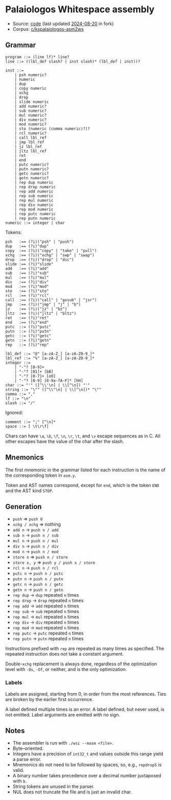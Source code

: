 # Palaiologos Whitespace assembly

- Source: [code](https://github.com/kspalaiologos/asm2ws)
  (last updated [2024-08-20](https://github.com/kspalaiologos/asm2ws/pull/3)
  in fork)
- Corpus: [c/kspalaiologos-asm2ws](https://github.com/wspace/corpus/blob/main/c/kspalaiologos-asm2ws/project.json)

## Grammar

```bnf
program ::= (line lf)* line?
line ::= ((lbl_def slash? | inst slash)* (lbl_def | inst))?

inst ::=
    | psh numeric?
    | numeric
    | dup
    | copy numeric
    | xchg
    | drop
    | slide numeric
    | add numeric?
    | sub numeric?
    | mul numeric?
    | div numeric?
    | mod numeric?
    | sto (numeric (comma numeric)?)?
    | rcl numeric?
    | call lbl_ref
    | jmp lbl_ref
    | jz lbl_ref
    | jltz lbl_ref
    | ret
    | end
    | putc numeric?
    | putn numeric?
    | getc numeric?
    | getn numeric?
    | rep dup numeric
    | rep drop numeric
    | rep add numeric
    | rep sub numeric
    | rep mul numeric
    | rep div numeric
    | rep mod numeric
    | rep putc numeric
    | rep putn numeric
numeric ::= integer | char
```

Tokens:

```bnf
psh   :== (?i)("psh" | "push")
dup   :== (?i)"dup"
copy  :== (?i)("copy" | "take" | "pull")
xchg  :== (?i)("xchg" | "swp" | "swap")
drop  :== (?i)("drop" | "dsc")
slide :== (?i)"slide"
add   :== (?i)"add"
sub   :== (?i)"sub"
mul   :== (?i)"mul"
div   :== (?i)"div"
mod   :== (?i)"mod"
sto   :== (?i)"sto"
rcl   :== (?i)"rcl"
call  :== (?i)("call" | "gosub" | "jsr")
jmp   :== (?i)("jmp" | "j" | "b")
jz    :== (?i)("jz" | "bz")
jltz  :== (?i)("jltz" | "bltz")
ret   :== (?i)"ret"
end   :== (?i)"end"
putc  ::= (?i)"putc"
putn  ::= (?i)"putn"
getc  ::= (?i)"getc"
getn  ::= (?i)"getn"
rep   ::= (?i)"rep"

lbl_def ::= "@" [a-zA-Z_] [a-zA-Z0-9_]*
lbl_ref ::= "%" [a-zA-Z_] [a-zA-Z0-9_]*
integer ::=
    | "-"? [0-9]+
    | "-"? [01]+ [bB]
    | "-"? [0-7]+ [oO]
    | "-"? [0-9] [0-9a-fA-F]* [hH]
char ::= "'" ([^\\'\n] | \\[^\n]) "'"
string ::= "\"" ([^\\"\n] | \\[^\n])* "\""
comma ::= ","
lf ::= "\n"
slash ::= "/"
```

Ignored:

```bnf
comment ::= ";" [^\n]*
space ::= [ \t\r\f]
```

Chars can have `\a`, `\b`, `\f`, `\n`, `\r`, `\t`, and `\v` escape sequences as
in C. All other escapes have the value of the char after the slash.

## Mnemonics

The first mnemonic in the grammar listed for each instruction is the name of the
corresponding token in `asm.y`.

Token and AST names correspond, except for `end`, which is the token `END` and
the AST kind `STOP`.

## Generation

- `push` => `push 0`
- `xchg / xchg` => nothing
- `add n` -> `push n / add`
- `sub n` -> `push n / sub`
- `mul n` -> `push n / mul`
- `div n` -> `push n / div`
- `mod n` -> `push n / mod`
- `store n` => `push n / store`
- `store x, y` => `push y / push x / store`
- `rcl n` -> `push n / rcl`
- `putc n` -> `push n / putc`
- `putn n` -> `push n / putn`
- `getc n` -> `push n / getc`
- `getn n` -> `push n / getn`
- `rep dup` -> `dup` repeated `n` times
- `rep drop` -> `drop` repeated `n` times
- `rep add` -> `add` repeated `n` times
- `rep sub` -> `sub` repeated `n` times
- `rep mul` -> `mul` repeated `n` times
- `rep div` -> `div` repeated `n` times
- `rep mod` -> `mod` repeated `n` times
- `rep putc` -> `putc` repeated `n` times
- `rep putn` -> `putn` repeated `n` times

Instructions prefixed with `rep` are repeated as many times as specified. The
repeated instruction does not take a constant argument.

Double-`xchg` replacement is always done, regardless of the optimization level
with `-Os`, `-Of`, or neither, and is the only optimization.

### Labels

Labels are assigned, starting from 0, in order from the most references. Ties
are broken by the earlier first occurrence.

A label defined multiple times is an error. A label defined, but never used, is
not emitted. Label arguments are emitted with no sign.

## Notes

- The assembler is run with `./wsi --masm <file>`.
- Byte–oriented.
- Integers have a precision of `int32_t` and values outside this range yield a
  parse error.
- Mnemonics do not need to be followed by spaces, so, e.g., `repdrop5` is valid.
- A binary number takes precedence over a decimal number juxtaposed with `b`.
- String tokens are unused in the parser.
- NUL does not truncate the file and is just an invalid char.
